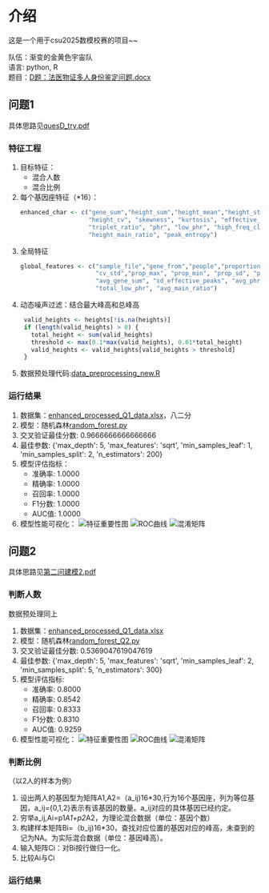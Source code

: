 # 介绍
这是一个用于csu2025数模校赛的项目~~

队伍：渐变的金黄色宇宙队  
语言: python, R  
题目：[D题：法医物证多人身份鉴定问题.docx](论文材料/D题：法医物证多人身份鉴定问题.docx)
## 问题1
具体思路见[quesD_try.pdf](论文材料/quesD_try.pdf)
### 特征工程
1. 目标特征：
   - 混合人数
   - 混合比例
2. 每个基因座特征（*16）：
   ```R
   enhanced_char <- c("gene_sum","height_sum","height_mean","height_std","height_max",
                      "height_cv", "skewness", "kurtosis", "effective_peaks",
                      "triplet_ratio", "phr", "low_phr", "high_freq_cluster",
                      "height_main_ratio", "peak_entropy")
   ```
3. 全局特征
   ```R
   global_features <- c("sample_file","gene_from","people","proportion", "gene_total","height_total",
                        "cv_std","prop_max", "prop_min", "prop_sd", "prop_entropy",
                        "avg_gene_sum", "sd_effective_peaks", "avg_phr", "var_phr",
                        "total_low_phr", "avg_main_ratio")
   ```
4. 动态噪声过滤：结合最大峰高和总峰高
   ```R
    valid_heights <- heights[!is.na(heights)]
    if (length(valid_heights) > 0) {
      total_height <- sum(valid_heights)
      threshold <- max(0.1*max(valid_heights), 0.01*total_height)
      valid_heights <- valid_heights[valid_heights > threshold]
    }
    ```
5. 数据预处理代码:[data_preprocessing_new.R](data_preprocessing_new.R)
### 运行结果
1. 数据集：[enhanced_processed_Q1_data.xlsx](data/enhanced_processed_Q1_data.xlsx)，八二分
2. 模型：随机森林[random_forest.py](random_forest.py)
3. 交叉验证最佳分数: 0.9666666666666666
4. 最佳参数: {'max_depth': 5, 'max_features': 'sqrt', 'min_samples_leaf': 1, 'min_samples_split': 2, 'n_estimators': 200}
5. 模型评估指标：
   - 准确率: 1.0000
   - 精确率: 1.0000
   - 召回率: 1.0000
   - F1分数: 1.0000
   - AUC值: 1.0000
6. 模型性能可视化：
   ![特征重要性图](images/Q1/feature_importance.png)
   ![ROC曲线](images/Q1/roc_curve.png)
   ![混淆矩阵](images/Q1/confusion_matrix.png)

## 问题2
具体思路见[第二问建模2.pdf](论文材料/第二问建模2.pdf)
### 判断人数
数据预处理同上
1. 数据集：[enhanced_processed_Q1_data.xlsx](data/enhanced_processed_Q1_data.xlsx)
2. 模型：随机森林[random_forest_Q2.py](random_forest_Q2.py)
3. 交叉验证最佳分数: 0.5369047619047619
4. 最佳参数: {'max_depth': 5, 'max_features': 'sqrt', 'min_samples_leaf': 2, 'min_samples_split': 5, 'n_estimators': 300}
5. 模型评估指标:
   - 准确率: 0.8000
   - 精确率: 0.8542
   - 召回率: 0.8333
   - F1分数: 0.8310
   - AUC值: 0.9259
6. 模型性能可视化：
   ![特征重要性图](images/Q2/feature_importance.png)
   ![ROC曲线](images/Q2/roc_curve.png)
   ![混淆矩阵](images/Q2/confusion_matrix.png)
### 判断比例
（以2人的样本为例）
1. 设出两人的基因型为矩阵A1,A2=（a_ij)16*30,行为16个基因座，列为等位基因，a_ij={0,1,2}表示有该基因的数量。a_ij对应的具体基因已经约定。
2. 穷举a_ij,Ai=p1*A1+p2*A2，为理论混合数据（单位：基因个数）
3. 构建样本矩阵Bi=（b_ij)16*30，查找对应位置的基因对应的峰高，未查到的记为NA。为实际混合数据（单位：基因峰高）。
4. 输入矩阵Ci：对Bi按行做归一化。
5. 比较Ai与Ci
### 运行结果